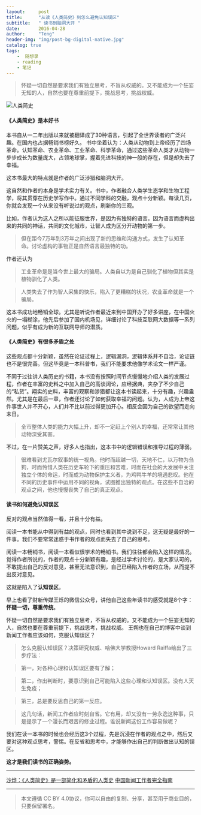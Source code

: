 ```yaml
---
layout:     post
title:      "从读《人类简史》到怎么避免认知误区"
subtitle:   " 读书到脑洞大开 "
date:       2016-04-28 
author:     "Teng"
header-img: "img/post-bg-digital-native.jpg"
catalog: true
tags:
    -  随想录
    - reading
    - 笔记
---
```


> 怀疑一切自然是要求我们有独立思考，不盲从权威的。又不能成为一个狂妄无知的人，自然也要在尊重前提下，挑战思考，挑战权威。


![人类简史](https://img3.doubanio.com/lpic/s27814883.jpg)

####  《人类简史》是本好书

本书自从一二年出版以来就被翻译成了30种语言，引起了全世界读者的广泛兴趣。在国内也占据畅销书榜好久。
书中坐着认为：人类从动物到上帝经历了四场革命。认知革命、农业革命、工业革命、科学革命，通过这些革命人类才从动物一步步成长为数量庞大，占领地球掌，握着先进科技的神一般的存在，但是却失去了幸福。

这本书最大的特点就是作者的广泛涉猎和脑洞大开。

这自然和作者的本身是学术实力有关。书中，作者融合人类学生态学和生物工程学，将其贯穿在历史学写作中。通过不同学科的交融，观点十分新颖。每读几页，你就会发现一个从来没有听说过的观点，刷新你的三观。

比如，作者认为这人之所以能征服世界，是因为有独特的语言。因为语言而虚构出来的共同的神话，共同的文化城市，让智人成为区分开动物的第一步。

> 但在距今7万年到3万年之间出现了新的思维和沟通方式，发生了认知革命。讨论虚构的事物正是自然语言最独特的功。

作者还认为

> 工业革命是是当今世上最大的骗局。人类自以为是自己驯化了植物但其实是植物驯化了人类。

> 人类失去了作为智人采集的快乐，陷入了更糟糕的状况，农业革命就是一个骗局。

这本书成功地畅销全球。尤其是听说作者最近来到中国开办了好多讲座，在中国火火的一塌糊涂，他先后参加了国内机场见，详细讨论了科技互联网大数据等一系列问题，似乎有成为新的互联网导师的潜质。


#### 《人类简史》有很多矛盾之处

这些观点都十分新颖，虽然在论证过程上，逻辑漏洞，逻辑体系并不自洽，论证链也不是很完善。但这毕竟是一本科普书，我们不能要求他像学术论文一样严谨。

不同于过往讲人类历史的书籍，本书没有按照时间节点慢慢地介绍人类的发展过程，作者在丰富的史料之中加入自己的高谈阔论，应经据典，夹杂了不少自己的“私货”。翔实的史料，丰富的观察和涉猎都让这本书读起来，十分有趣，兴趣盎然。尤其是在最后一章，作者还讨论了如何获取幸福的问题。认为，人成为上帝这件事世人并不开心，人们并不比以前过得更加开心。相反会因为自己的欲望而走向末日。

>全市整体人类的能力大幅上升，却不一定赶上个别人的幸福，还常常让其他动物深受其害。

不过，在一片赞美之声，好多人也指出，这本书中的逻辑错误和推导过程的薄弱。

 > 很难看到尤瓦尔叙事的统一视角。他时而超越一切，天地不仁，以万物为刍狗，时而怜惜人类在历史车轮下的重压和苦难，时而在社会的大发展中关注独立个体的命运，时而成为动物保护主义者，为鸡鸭牛羊的境遇悲叹。他在不同的历史事件中运用不同的视角，试图推出独特的观点。在这些不自洽的观点之间，他也慢慢丧失了自己的真正观点。

#### 读书如何避免认知误区

反对的观点当然值得一看，并且十分有益。

阅读一本书能从中得到有益的观点，同时也看到其中说到不足，这无疑是最好的一件事。我们不要常常迷惑于书作者的观点而失去了自己的思考。

阅读一本畅销书，阅读一本看似很学术的畅销书。我们往往都会陷入这样的情况。觉得作者所说的，作者的观点十分新颖有趣，是经过学术讨论的，是大家认可的，不敢提出自己的反对意见，甚至无法意识到，自己已经陷入作者的立场，从而提不出反对意见。

这就是陷入了**认知误区**。

早上也看了财新传媒王烁的微信公众号，讲他自己这些年读书的感受就是8个字：**怀疑一切，尊重传统**。

怀疑一切自然是要求我们有独立思考，不盲从权威的。又不能成为一个狂妄无知的人，自然也要在尊重前提下，挑战思考，挑战权威。
王朔也在自己的博客中谈到新闻工作者应该如何，克服认知误区？

> 怎么克服认知误区？决策研究权威、哈佛大学教授Howard Raiffa给出了三步疗法：



> 第一，对各种心理和认知误区要有了解；



> 第二，作出判断时，要意识到自己可能陷入这些心理和认知误区。没有人天生免疫；



> 第三，总是要反思自己的第一反应。


> 这几句话，新闻工作者应时刻自省。它有用，却又没有一劳永逸这种事，只是提示了一个漫长而艰苦的修业过程。谁说新闻这份工作容易做呢？

我们在读一本书的时候也会经历这3个过程，先是沉浸在作者的观点之中，然后又要对这种观点思考，警惕。在反省和思考中，才能够作出自己的判断做出认知的误区。

**这才是我们读书的正确姿势。**

----------


[沙烨：《人类简史》是一部简化和矛盾的人类史](http://finance.sina.com.cn/roll/2016-04-28/doc-ifxrtzte9738339.shtml)
[中国新闻工作者完全指南](http://wangshuo.blog.caixin.com/archives/145652)

------
> 本文遵循 CC BY 4.0协议，你可以自由的复制、分享，甚至用于商业目的，只要保留署名。






